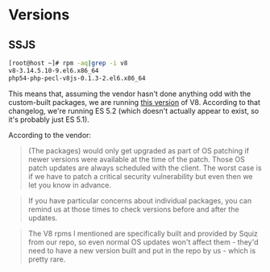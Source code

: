 # Versions

## SSJS

```bash
[root@host ~]# rpm -aq|grep -i v8
v8-3.14.5.10-9.el6.x86_64
php54-php-pecl-v8js-0.1.3-2.el6.x86_64
```

This means that, assuming the vendor hasn't done anything odd with the custom-built packages, we are running [this version](https://github.com/v8/v8/blob/master/ChangeLog#L11079) of V8.  According to that changelog, we're running ES 5.2 (which doesn't actually appear to exist, so it's probably just ES 5.1).

According to the vendor:

> (The packages) would only get upgraded as part of OS patching if newer versions were available at the time of the patch. Those OS patch updates are always scheduled with the client. The worst case is if we have to patch a critical security vulnerability but even then we let you know in advance.

> If you have particular concerns about individual packages, you can remind us at those times to check versions before and after the updates.

> The V8 rpms I mentioned are specifically built and provided by Squiz from our repo, so even normal OS updates won't affect them - they'd need to have a new version built and put in the repo by us - which is pretty rare.
